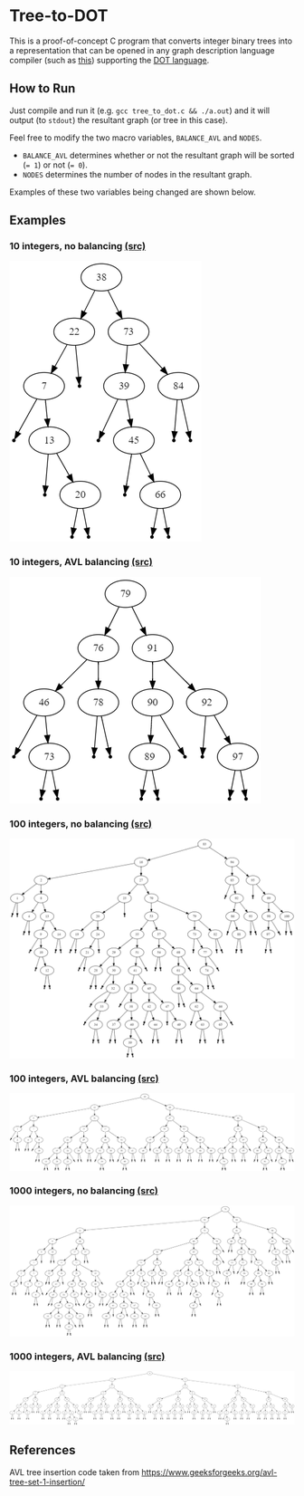 # Tree-to-DOT
This is a proof-of-concept C program that converts integer binary trees into a representation that can be opened in any graph description language compiler (such as [this](https://dreampuf.github.io/GraphvizOnline/)) supporting the [DOT language](https://en.wikipedia.org/wiki/DOT_(graph_description_language)). 

## How to Run
Just compile and run it (e.g. `gcc tree_to_dot.c && ./a.out`) and it will output (to `stdout`) the resultant graph (or tree in this case).

Feel free to modify the two macro variables, `BALANCE_AVL` and `NODES`.
- `BALANCE_AVL` determines whether or not the resultant graph will be sorted (`= 1`) or not (`= 0`).
- `NODES` determines the number of nodes in the resultant graph.

Examples of these two variables being changed are shown below.

## Examples

### 10 integers, no balancing [(src)](https://github.com/jnguyen1098/Tree-to-DOT/blob/master/examples/10_no_balance.dot)
![img](https://raw.githubusercontent.com/jnguyen1098/Tree-to-DOT/master/examples/10_no_balance.png)

### 10 integers, AVL balancing [(src)](https://github.com/jnguyen1098/Tree-to-DOT/blob/master/examples/10_balanced.dot)
![img](https://raw.githubusercontent.com/jnguyen1098/Tree-to-DOT/master/examples/10_balanced.png)

### 100 integers, no balancing [(src)](https://github.com/jnguyen1098/Tree-to-DOT/blob/master/examples/100_no_balance.dot)
![img](https://raw.githubusercontent.com/jnguyen1098/Tree-to-DOT/master/examples/100_no_balance.png)

### 100 integers, AVL balancing [(src)](https://github.com/jnguyen1098/Tree-to-DOT/blob/master/examples/100_balanced.dot)
![img](https://raw.githubusercontent.com/jnguyen1098/Tree-to-DOT/master/examples/100_balanced.png)

### 1000 integers, no balancing [(src)](https://github.com/jnguyen1098/Tree-to-DOT/blob/master/examples/1000_no_balance.dot)
![img](https://raw.githubusercontent.com/jnguyen1098/Tree-to-DOT/master/examples/1000_no_balance.png)

### 1000 integers, AVL balancing [(src)](https://github.com/jnguyen1098/Tree-to-DOT/blob/master/examples/1000_balanced.dot)
![img](https://raw.githubusercontent.com/jnguyen1098/Tree-to-DOT/master/examples/1000_balanced.png)

## References
AVL tree insertion code taken from https://www.geeksforgeeks.org/avl-tree-set-1-insertion/
